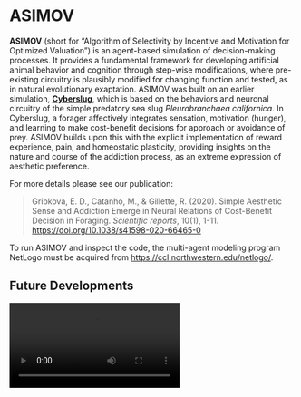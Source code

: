 # ASIMOV

**ASIMOV** (short for “Algorithm of Selectivity by Incentive and Motivation for Optimized Valuation”) is an agent-based simulation of decision-making processes. It provides a fundamental framework for developing artificial animal behavior and cognition through step-wise modifications, where pre-existing circuitry is plausibly modified for changing function and tested, as in natural evolutionary exaptation. ASIMOV was built on an earlier simulation, [**Cyberslug**](https://github.com/Entience/Cyberslug), which is based on the behaviors and neuronal circuitry of the simple predatory sea slug _Pleurobranchaea californica_. In Cyberslug, a forager affectively integrates sensation, motivation (hunger), and learning to make cost-benefit decisions for approach or avoidance of prey. ASIMOV builds upon this with the explicit implementation of reward experience, pain, and homeostatic plasticity, providing insights on the nature and course of the addiction process, as an extreme expression of aesthetic preference. 

For more details please see our publication:
> Gribkova, E. D., Catanho, M., & Gillette, R. (2020). Simple Aesthetic Sense and Addiction Emerge in Neural Relations of Cost-Benefit Decision in Foraging. _Scientific reports_, 10(1), 1-11. https://doi.org/10.1038/s41598-020-66465-0

To run ASIMOV and inspect the code, the multi-agent modeling program NetLogo must be acquired from https://ccl.northwestern.edu/netlogo/.

## Future Developments

![alt text](https://github.com/KatyaGribkova/KatyaGribkova/blob/main/ASIMOV-FAM_spatiallearning1_lq.mp4?raw=true)


